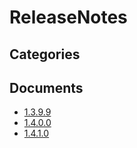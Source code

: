 # ReleaseNotes

## Categories


## Documents
- [1.3.9.9](1.3.9.9.htm)
- [1.4.0.0](1.4.0.0.htm)
- [1.4.1.0](1.4.1.0.htm)
